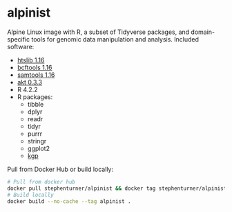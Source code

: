 # alpinist

Alpine Linux image with R, a subset of Tidyverse packages, and domain-specific tools for genomic data manipulation and analysis. Included software:

- [htslib 1.16](https://github.com/samtools/htslib/releases/tag/1.16)
- [bcftools 1.16](https://github.com/samtools/bcftools/releases/tag/1.16)
- [samtools 1.16](https://github.com/samtools/samtools/releases/tag/1.16)
- [akt 0.3.3](https://github.com/Illumina/akt)
- R 4.2.2
- R packages:
  - tibble
  - dplyr
  - readr
  - tidyr
  - purrr
  - stringr
  - ggplot2
  - [kgp](https://github.com/stephenturner/kgp)

Pull from Docker Hub or build locally:

```sh
# Pull from docker hub
docker pull stephenturner/alpinist && docker tag stephenturner/alpinist alpinist
# Build locally
docker build --no-cache --tag alpinist .
```
